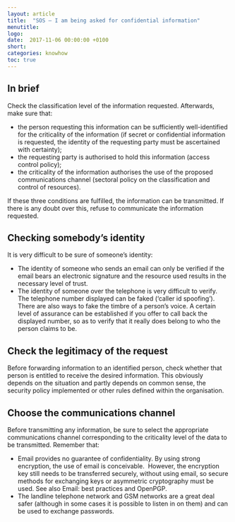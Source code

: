 ```yaml
---
layout: article
title:  "SOS – I am being asked for confidential information"
menutitle:
logo:
date:  2017-11-06 00:00:00 +0100
short:
categories: knowhow
toc: true
---
```


## In brief
Check the classification level of the information requested. Afterwards, make sure that:

* the person requesting this information can be sufficiently well-identified for the criticality of the information (if secret or confidential information is requested, the identity of the requesting party must be ascertained with certainty);
* the requesting party is authorised to hold this information (access control policy);
* the criticality of the information authorises the use of the proposed communications channel (sectoral policy on the classification and control of resources).

If these three conditions are fulfilled, the information can be transmitted. If there is any doubt over this, refuse to communicate the information requested.

## Checking somebody’s identity
It is very difficult to be sure of someone’s identity:

* The identity of someone who sends an email can only be verified if the email bears an electronic signature and the resource used results in the necessary level of trust.
* The identity of someone over the telephone is very difficult to verify. The telephone number displayed can be faked (‘caller id spoofing’). There are also ways to fake the timbre of a person’s voice. A certain level of assurance can be established if you offer to call back the displayed number, so as to verify that it really does belong to who the person claims to be.

## Check the legitimacy of the request
Before forwarding information to an identified person, check whether that person is entitled to receive the desired information. This obviously depends on the situation and partly depends on common sense, the security policy implemented or other rules defined within the organisation.

## Choose the communications channel
Before transmitting any information, be sure to select the appropriate communications channel corresponding to the criticality level of the data to be transmitted. Remember that:

* Email provides no guarantee of confidentiality. By using strong encryption, the use of email is conceivable.  However, the encryption key still needs to be transferred securely, without using email, so secure methods for exchanging keys or asymmetric cryptography must be used. See also Email: best practices and OpenPGP.
* The landline telephone network and GSM networks are a great deal safer (although in some cases it is possible to listen in on them) and can be used to exchange passwords.
